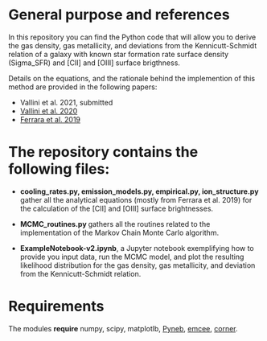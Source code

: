 # General purpose and references

In this repository you can find the Python code that will allow you to derive the gas density, gas metallicity, and deviations from the Kennicutt-Schmidt relation of a galaxy with known star formation rate surface density (Sigma_SFR) and [CII] and [OIII] surface brigthness. 

Details on the equations, and the rationale behind the implemention of this method are provided in the following papers:
 
  - Vallini et al. 2021, submitted 
  - <a href="https://ui.adsabs.harvard.edu/abs/2020MNRAS.495L..22V/abstract">Vallini et al. 2020</a> 
  - <a href="https://ui.adsabs.harvard.edu/abs/2019MNRAS.489....1F/abstract">Ferrara et al. 2019</a> 

# The repository contains the following files:

- <b> cooling_rates.py, emission_models.py, empirical.py, ion_structure.py </b> gather all the analytical equations (mostly from Ferrara et al. 2019) for the calculation of the [CII] and [OIII] surface brightnesses.

- <b> MCMC_routines.py </b> gathers all the routines related to the implementation of the Markov Chain Monte Carlo algorithm.

- <b> ExampleNotebook-v2.ipynb</b>, a Jupyter notebook exemplifying how to provide you input data, run the MCMC model, and plot the resulting likelihood distribution for the gas density, gas metallicity, and deviation from the Kennicutt-Schmidt relation.

# Requirements
The modules **require** numpy, scipy, matplotlb, <a href="https://github.com/Morisset/PyNeb_devel">Pyneb</a>, 
<a href='https://emcee.readthedocs.io/en/stable'>emcee</a>,  <a href="https://corner.readthedocs.io/en/latest/index.html">corner</a>.

